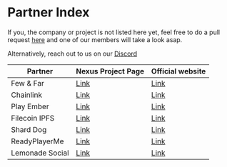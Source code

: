 # Partner Index

If you, the company or project is not listed here yet, feel free to do a pull request [here]() and one of our members will take a look asap.

Alternatively, reach out to us on our [Discord](https://discord.gg/HNhQPgDg)


| Partner           | Nexus Project Page                   | Official website |
| -------------     | -------------                        | ------------- |
| Few & Far         | [Link]()                             | [Link]()      |
| Chainlink         | [Link]()                             | [Link]()      |
| Play Ember        | [Link]()                             | [Link]()      |
| Filecoin IPFS     | [Link]()                             | [Link]()      |
| Shard Dog         | [Link](https://shard.dog/)           | [Link]()      |
| ReadyPlayerMe     | [Link]()                             | [Link]()      | 
| Lemonade Social   | [Link]()                             | [Link]()      |  
